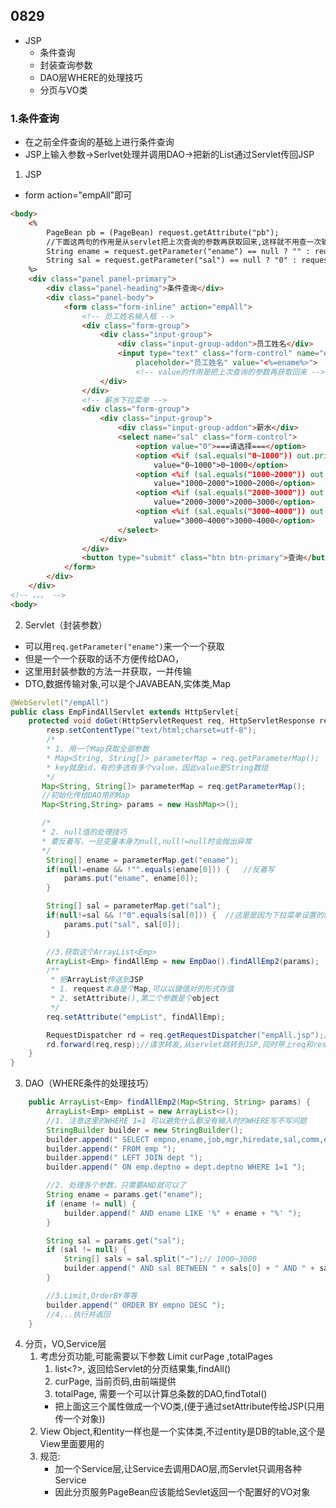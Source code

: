 ## 0829
- JSP
	- 条件查询
	- 封装查询参数
	- DAO层WHERE的处理技巧
	- 分页与VO类
### 1.条件查询
- 在之前全件查询的基础上进行条件查询
- JSP上输入参数->Serlvet处理并调用DAO->把新的List通过Servlet传回JSP
1. JSP
- form action="empAll"即可
```html
<body>
	<%
	    PageBean pb = (PageBean) request.getAttribute("pb");
        //下面这两句的作用是从servlet把上次查询的参数再获取回来,这样就不用查一次输入一次了
	    String ename = request.getParameter("ename") == null ? "" : request.getParameter("ename");
	    String sal = request.getParameter("sal") == null ? "0" : request.getParameter("sal");
	%>
    <div class="panel panel-primary">
		<div class="panel-heading">条件查询</div>
		<div class="panel-body">
			<form class="form-inline" action="empAll">
                <!-- 员工姓名输入框 -->
				<div class="form-group">
					<div class="input-group">
						<div class="input-group-addon">员工姓名</div>
						<input type="text" class="form-control" name="ename"
							placeholder="员工姓名" value="<%=ename%>">
                            <!-- value的作用是把上次查询的参数再获取回来 -->
					</div>
				</div>
				<!-- 薪水下拉菜单 -->
				<div class="form-group">
					<div class="input-group">
						<div class="input-group-addon">薪水</div>
						<select name="sal" class="form-control">
							<option value="0">===请选择===</option>
							<option <%if (sal.equals("0~1000")) out.print("selected");%>
								value="0~1000">0~1000</option>
							<option <%if (sal.equals("1000~2000")) out.print("selected");%>
								value="1000~2000">1000~2000</option>
							<option <%if (sal.equals("2000~3000")) out.print("selected");%>
								value="2000~3000">2000~3000</option>
							<option <%if (sal.equals("3000~4000")) out.print("selected");%>
								value="3000~4000">3000~4000</option>
						</select>
					</div>
				</div>
                <button type="submit" class="btn btn-primary">查询</button>
			</form>
		</div>
	</div>
<!-- 。。。 -->
<body>
``` 

2. Servlet（封装参数）
- 可以用`req.getParameter("ename")`来一个一个获取
- 但是一个一个获取的话不方便传给DAO，
- 这里用封装参数的方法一并获取，一并传输
- DTO,数据传输对象,可以是个JAVABEAN,实体类,Map
```java
@WebServlet("/empAll")
public class EmpFindAllServlet extends HttpServlet{
    protected void doGet(HttpServletRequest req, HttpServletResponse resp) throws ServletException, IOException {
	    resp.setContentType("text/html;charset=utf-8");
        /*
        * 1. 用一个Map获取全部参数
        * Map<String, String[]> parameterMap = req.getParameterMap();
        * key就是id，有的多选有多个value，因此value是String数组
        */
       Map<String, String[]> parameterMap = req.getParameterMap();
       //初始化传给DAO用的Map
       Map<String,String> params = new HashMap<>(); 

       /*
       * 2. null值的处理技巧
       * 要反着写，一旦变量本身为null,null!=null时会抛出异常
       */
        String[] ename = parameterMap.get("ename");
		if(null!=ename && !"".equals(ename[0])) {   //反着写
			params.put("ename", ename[0]);
		}

        String[] sal = parameterMap.get("sal");
		if(null!=sal && !"0".equals(sal[0])) {  //这里是因为下拉菜单设置的默认值是0
			params.put("sal", sal[0]);
		}

	    //3.获取这个ArrayList<Emp>
	    ArrayList<Emp> findAllEmp = new EmpDao().findAllEmp2(params);
	    /**
	     * 把ArrayList传送到JSP 
	     * 1. request本身是个Map,可以以键值对的形式存值
	     * 2. setAttribute(),第二个参数是个object
	     */
	    req.setAttribute("empList", findAllEmp);

	    RequestDispatcher rd = req.getRequestDispatcher("empAll.jsp");//获取req的转发对象
	    rd.forward(req,resp);//请求转发,从servlet跳转到JSP,同时带上req和resp两个对象
    }
}
```
3. DAO（WHERE条件的处理技巧）
```java
	public ArrayList<Emp> findAllEmp2(Map<String, String> params) {
		ArrayList<Emp> empList = new ArrayList<>();
		//1. 注意这里的WHERE 1=1 可以避免什么都没有输入时的WHERE写不写问题
		StringBuilder builder = new StringBuilder();
		builder.append(" SELECT empno,ename,job,mgr,hiredate,sal,comm,emp.deptno,dname,loc ");
		builder.append(" FROM emp ");
		builder.append(" LEFT JOIN dept ");
        builder.append(" ON emp.deptno = dept.deptno WHERE 1=1 ");

        //2. 处理各个参数，只需要AND就可以了
        String ename = params.get("ename");
		if (ename != null) {
			builder.append(" AND ename LIKE '%" + ename + "%' ");
		}

		String sal = params.get("sal");
		if (sal != null) {
			String[] sals = sal.split("~");// 1000~3000
			builder.append(" AND sal BETWEEN " + sals[0] + " AND " + sals[1] + " ");
		}

        //3.Limit,OrderBY等等
        builder.append(" ORDER BY empno DESC ");
        //4...执行并返回
    }
```
4. 分页，VO,Service层
	1. 考虑分页功能,可能需要以下参数 Limit curPage ,totalPages
		1. list<?>, 返回给Servlet的分页结果集,findAll()
		2. curPage, 当前页码,由前端提供
		3. totalPage, 需要一个可以计算总条数的DAO,findTotal()
		- 把上面这三个属性做成一个VO类,(便于通过setAttribute传给JSP(只用传一个对象))
	2. View Object,和entity一样也是一个实体类,不过entity是DB的table,这个是View里面要用的
	3. 规范:
		- 加一个Service层,让Service去调用DAO层,而Servlet只调用各种Service
		- 因此分页服务PageBean应该能给Sevlet返回一个配置好的VO对象